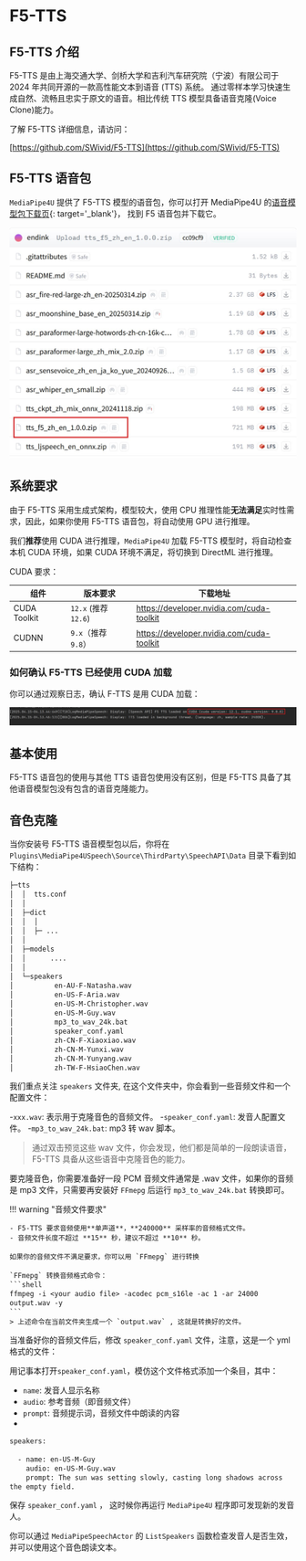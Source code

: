 # F5-TTS

## F5-TTS 介绍

F5-TTS 是由上海交通大学、剑桥大学和吉利汽车研究院（宁波）有限公司于 2024 年共同开源的一款高性能文本到语音 (TTS) 系统。
通过零样本学习快速生成自然、流畅且忠实于原文的语音。相比传统 TTS 模型具备语音克隆(Voice Clone)能力。

了解 F5-TTS 详细信息，请访问：   

[https://github.com/SWivid/F5-TTS](https://github.com/SWivid/F5-TTS)


## F5-TTS 语音包

`MediaPipe4U` 提供了 F5-TTS 模型的语音包，你可以打开 MediaPipe4U 的[语音模型包下载页](https://huggingface.co/endink/M4U-Speech-Models/tree/main){: target='_blank'}，
找到 F5 语音包并下载它。  

![Download F5 TTS](./images/f5_tts/download_f5_tts.jpg "Download F5 TTS")

## 系统要求

由于 F5-TTS 采用生成式架构，模型较大，使用 CPU 推理性能**无法满足**实时性需求，因此，如果你使用 F5-TTS 语音包，将自动使用 GPU 进行推理。

我们**推荐**使用 CUDA 进行推理，`MediaPipe4U` 加载 F5-TTS 模型时，将自动检查本机 CUDA 环境，如果 CUDA 环境不满足，将切换到 DirectML 进行推理。

CUDA 要求：

| 组件 | 版本要求 | 下载地址 |
|---------|----------|-----------|
| CUDA Toolkit | `12.x` (推荐 `12.6`) | https://developer.nvidia.com/cuda-toolkit |
| CUDNN | `9.x`（推荐 `9.8`） | https://developer.nvidia.com/cuda-toolkit |

### 如何确认 F5-TTS 已经使用 CUDA 加载

你可以通过观察日志，确认 F-TTS 是用 CUDA 加载：

![Makesure CUDA](./images/f5_tts/ensure_f5_cuda.jpg "Makesure CUDA")

## 基本使用

F5-TTS 语音包的使用与其他 TTS 语音包使用没有区别，但是 F5-TTS 具备了其他语音模型包没有包含的语音克隆能力。

## 音色克隆

当你安装号 F5-TTS 语音模型包以后，你将在 `Plugins\MediaPipe4USpeech\Source\ThirdParty\SpeechAPI\Data` 目录下看到如下结构：

```
├─tts
│  │  tts.conf
│  │
│  ├─dict
│  │  │
│  │  ├─ ...
│  │
│  ├─models
│  │      ....
│  │
│  └─speakers
│          en-AU-F-Natasha.wav
│          en-US-F-Aria.wav
│          en-US-M-Christopher.wav
│          en-US-M-Guy.wav
│          mp3_to_wav_24k.bat
│          speaker_conf.yaml
│          zh-CN-F-Xiaoxiao.wav
│          zh-CN-M-Yunxi.wav
│          zh-CN-M-Yunyang.wav
│          zh-TW-F-HsiaoChen.wav
```

我们重点关注 `speakers` 文件夹, 在这个文件夹中，你会看到一些音频文件和一个配置文件：

-`xxx.wav`: 表示用于克隆音色的音频文件。
-`speaker_conf.yaml`: 发音人配置文件。
-`mp3_to_wav_24k.bat`: mp3 转 wav 脚本。

> 通过双击预览这些 wav 文件，你会发现，他们都是简单的一段朗读语音，F5-TTS 具备从这些语音中克隆音色的能力。

要克隆音色，你需要准备好一段 PCM 音频文件通常是 .wav 文件，如果你的音频是 mp3 文件，只需要再安装好 `FFmepg` 后运行 `mp3_to_wav_24k.bat` 转换即可。

!!! warning "音频文件要求"

    - F5-TTS 要求音频使用**单声道**，**240000** 采样率的音频格式文件。  
    - 音频文件长度不超过 **15** 秒，建议不超过 **10** 秒。

    如果你的音频文件不满足要求，你可以用 `FFmepg` 进行转换

    `FFmepg` 转换音频格式命令：   
    ```shell
    ffmpeg -i <your audio file> -acodec pcm_s16le -ac 1 -ar 24000 output.wav -y  
    ``` 
    > 上述命令在当前文件夹生成一个 `output.wav` , 这就是转换好的文件。

当准备好你的音频文件后，修改 `speaker_conf.yaml` 文件，注意，这是一个 yml 格式的文件：

用记事本打开`speaker_conf.yaml`，模仿这个文件格式添加一个条目，其中：

- `name`: 发音人显示名称
- `audio`: 参考音频（即音频文件）
- `prompt`: 音频提示词，音频文件中朗读的内容
- 
```
speakers:

  - name: en-US-M-Guy
    audio: en-US-M-Guy.wav
    prompt: The sun was setting slowly, casting long shadows across the empty field.
```

保存 `speaker_conf.yaml` ， 这时候你再运行 `MediaPipe4U` 程序即可发现新的发音人。

你可以通过 `MediaPipeSpeechActor` 的 `ListSpeakers` 函数检查发音人是否生效，并可以使用这个音色朗读文本。